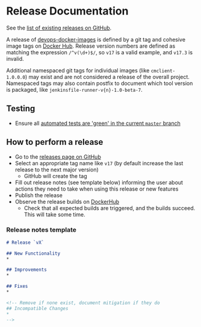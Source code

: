 # Release Documentation

See the [list of existing releases on GitHub](https://github.com/SAP/devops-docker-images/releases).

A release of [devops-docker-images](https://github.com/SAP/devops-docker-images) is defined by a git tag and cohesive image tags on [Docker Hub](https://hub.docker.com/u/ppiper).
Release version numbers are defined as matching the expression `/^v(\d+)$/`, so `v17` is a valid example, and `v17.3` is invalid.

Additional namespaced git tags for individual images (like `cmclient-1.0.0.0`) may exist and are not considered a release of the overall project.
Namespaced tags may also contain postfix to document which tool version is packaged, like `jenkinsfile-runner-v{n}-1.0-beta-7`.

## Testing

* Ensure all [automated tests are 'green' in the current `master` branch](https://github.com/SAP/devops-docker-images/commits/master)

## How to perform a release

* Go to the [releases page on GitHub](https://github.com/SAP/devops-docker-images/releases)
* Select an appropriate tag name like `v17` (by default increase the last release to the next major version)
    * GitHub will create the tag
* Fill out release notes (see template below) informing the user about actions they need to take when using this release or new features
* Publish the release
* Observe the release builds on [DockerHub](https://hub.docker.com/u/ppiper)
    * Check that all expected builds are triggered, and the builds succeed. This will take some time.

### Release notes template

```markdown
# Release `vX`

## New Functionality
*

## Improvements
*

## Fixes
*

<!-- Remove if none exist, document mitigation if they do
## Incompatible Changes
*
-->
```

